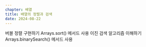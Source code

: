```yaml
---
chapter: 배열
title: 배열의 정렬과 검색
date: 2024-08-22
---
```

버블 정렬 구현하기
Arrays.sort() 메서드 사용
이진 검색 알고리즘 이해하기
Arrays.binarySearch() 메서드 사용